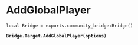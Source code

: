# AddGlobalPlayer



<pre class="language-lua"><code class="lang-lua">local Bridge = exports.community_bridge:Bridge()

<strong>Bridge.Target.AddGlobalPlayer(options)
</strong>

</code></pre>
